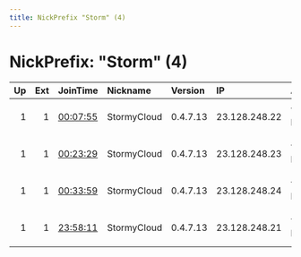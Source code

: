```yaml
---
title: NickPrefix "Storm" (4)
---
```


# NickPrefix: "Storm" (4)

|   Up |   Ext | JoinTime                                                                                              | Nickname    | Version   | IP            | AS          | CC   |   ORp |   Dirp | OS    | Contact                            |   eFamMembers |
|-----:|------:|:------------------------------------------------------------------------------------------------------|:------------|:----------|:--------------|:------------|:-----|------:|-------:|:------|:-----------------------------------|--------------:|
|    1 |     1 | [00:07:55](https://nusenu.github.io/OrNetStats/w/relay/6EEF77286B7A540F944C4BA3CEEE960B5C3757DE.html) | StormyCloud | 0.4.7.13  | 23.128.248.22 | THIN-NOLOGY | us   |   443 |      0 | Linux | ContactInfo email:abuse stormyclou |             6 |
|    1 |     1 | [00:23:29](https://nusenu.github.io/OrNetStats/w/relay/185D3922060F3F2323E7302A6316827E4709F02D.html) | StormyCloud | 0.4.7.13  | 23.128.248.23 | THIN-NOLOGY | us   |   443 |      0 | Linux | ContactInfo email:abuse stormyclou |             6 |
|    1 |     1 | [00:33:59](https://nusenu.github.io/OrNetStats/w/relay/0A1E53DE85CD8151E7F842B371B762DB72D9EB9A.html) | StormyCloud | 0.4.7.13  | 23.128.248.24 | THIN-NOLOGY | us   |   443 |      0 | Linux | ContactInfo email:abuse stormyclou |             6 |
|    1 |     1 | [23:58:11](https://nusenu.github.io/OrNetStats/w/relay/F89632659F84DC06EEAE786D0CA159E80E659A87.html) | StormyCloud | 0.4.7.13  | 23.128.248.21 | THIN-NOLOGY | us   |   443 |      0 | Linux | ContactInfo email:abuse stormyclou |             6 |
